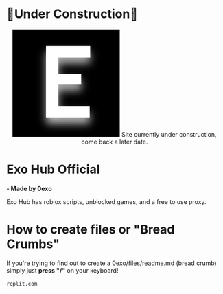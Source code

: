 # 🚧Under Construction🚧
<center>
<img src="https://raw.githubusercontent.com/0exo/0exo.github.io/main/exo.jpg" height="250" width="250">
Site currently under construction, come back a later date.
</center>



# Exo Hub Official

**- Made by 0exo**

Exo Hub has roblox scripts, unblocked games, and a free to use proxy.

# How to create files or "Bread Crumbs"

If you're trying to find out to create a 0exo/files/readme.md (bread crumb) simply just **press "/"** on your keyboard!

<pre><code>replit.com<code></pre>
